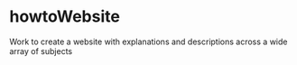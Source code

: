 # howtoWebsite
Work to create a website with explanations and descriptions across a wide array of subjects
